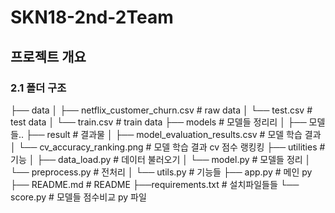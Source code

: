 # SKN18-2nd-2Team

## 프로젝트 개요






### 2.1 폴더 구조
├── data
│   ├── netflix_customer_churn.csv  # raw data
│   └── test.csv    # test data
│   └── train.csv   # train data 
├── models  # 모델들 정리리
│   ├── 모델들..
├── result  # 결과물
│   ├── model_evaluation_results.csv    # 모델 학습 결과
│   └── cv_accuracy_ranking.png # 모델 학습 결과 cv 점수 랭킹킹
├── utilities   # 기능 
│   ├── data_load.py    # 데이터 불러오기 
│   └── model.py    # 모델들 정리
│   └── preprocess.py   # 전처리
│   └── utils.py    # 기능들
├── app.py  # 메인 py
├── README.md   # README
├──requirements.txt # 설치파일들들
└── score.py    # 모델들 점수비교 py 파일